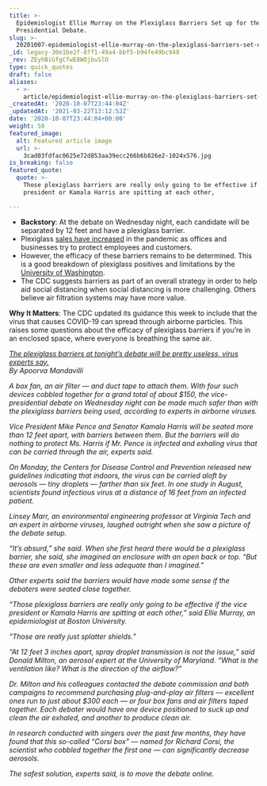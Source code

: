 ```yaml
---
title: >-
  Epidemiologist Ellie Murray on the Plexiglass Barriers Set up for the Vice
  Presidential Debate.
slug: >-
  20201007-epidemiologist-ellie-murray-on-the-plexiglass-barriers-set-up-for-the-vice-presidential-debate
_id: legacy-30e1be2f-8ff1-49a4-bbf5-b94fe49bc949
_rev: ZEyhBiGfgCfwE8WOjbuSlO
type: quick_quotes
draft: false
aliases:
  - >-
    article/epidemiologist-ellie-murray-on-the-plexiglass-barriers-set-up-for-the-vice-presidential-debate/
_createdAt: '2020-10-07T23:44:04Z'
_updatedAt: '2021-03-22T13:12:52Z'
date: '2020-10-07T23:44:04+00:00'
weight: 50
featured_image:
  alt: Featured article image
  url: >-
    3cad03fdfac0625e72d853aa39ecc266b6b826e2-1024x576.jpg
is_breaking: false
featured_quote:
  quote: >-
    Those plexiglass barriers are really only going to be effective if the vice
    president or Kamala Harris are spitting at each other,

---
```

* **Backstory**: At the debate on Wednesday night, each candidate will be separated by 12 feet and have a plexiglass barrier.
* Plexiglass [sales have increased](https://www.cbsnews.com/news/plexiglass-demand-up-covid-19-coronavirus-sneeze-guard/) in the pandemic as offices and businesses try to protect employees and customers.
* However, the efficacy of these barriers remains to be determined. This is a good breakdown of plexiglass positives and limitations by the [University of Washington](https://www.ehs.washington.edu/system/files/resources/COVID-19-plexiglass-barriers-workplace.pdf).
* The CDC suggests barriers as part of an overall strategy in order to help aid social distancing when social distancing is more challenging. Others believe air filtration systems may have more value.

**Why It Matters**: The CDC updated its guidance this week to include that the virus that causes COVID-19 can spread through airborne particles. This raises some questions about the efficacy of plexiglass barriers if you’re in an enclosed space, where everyone is breathing the same air.

[_The plexiglass barriers at tonight’s debate will be pretty useless, virus experts say._](https://www.nytimes.com/2020/10/07/us/politics/the-plexiglass-barriers-at-tonights-debate-will-be-pretty-useless-virus-experts-say.html)  
_By Apoorva Mandavilli_

_A box fan, an air filter — and duct tape to attach them. With four such devices cobbled together for a grand total of about $150, the vice-presidential debate on Wednesday night can be made much safer than with the plexiglass barriers being used, according to experts in airborne viruses._

_Vice President Mike Pence and Senator Kamala Harris will be seated more than 12 feet apart, with barriers between them. But the barriers will do nothing to protect Ms. Harris if Mr. Pence is infected and exhaling virus that can be carried through the air, experts said._

_On Monday, the Centers for Disease Control and Prevention released new guidelines indicating that indoors, the virus can be carried aloft by aerosols — tiny droplets — farther than six feet. In one study in August, scientists found infectious virus at a distance of 16 feet from an infected patient._

_Linsey Marr, an environmental engineering professor at Virginia Tech and an expert in airborne viruses, laughed outright when she saw a picture of the debate setup._

_“It’s absurd,” she said. When she first heard there would be a plexiglass barrier, she said, she imagined an enclosure with an open back or top. “But these are even smaller and less adequate than I imagined.”_

_Other experts said the barriers would have made some sense if the debaters were seated close together._

_“Those plexiglass barriers are really only going to be effective if the vice president or Kamala Harris are spitting at each other,” said Ellie Murray, an epidemiologist at Boston University._

_“Those are really just splatter shields.”_

_“At 12 feet 3 inches apart, spray droplet transmission is not the issue,” said Donald Milton, an aerosol expert at the University of Maryland. “What is the ventilation like? What is the direction of the airflow?”_

_Dr. Milton and his colleagues contacted the debate commission and both campaigns to recommend purchasing plug-and-play air filters — excellent ones run to just about $300 each — or four box fans and air filters taped together. Each debater would have one device positioned to suck up and clean the air exhaled, and another to produce clean air._

_In research conducted with singers over the past few months, they have found that this so-called “Corsi box” — named for Richard Corsi, the scientist who cobbled together the first one — can significantly decrease aerosols._

_The safest solution, experts said, is to move the debate online._